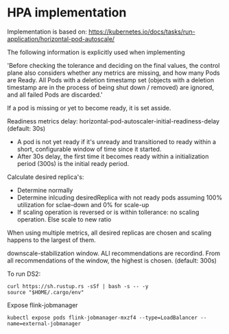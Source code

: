 # HPA implementation
Implementation is based on: https://kubernetes.io/docs/tasks/run-application/horizontal-pod-autoscale/


The following information is explicitly used when implementing

'Before checking the tolerance and deciding on the final values, the control plane also considers whether any metrics are missing, and how many Pods are Ready. All Pods with a deletion timestamp set (objects with a deletion timestamp are in the process of being shut down / removed) are ignored, and all failed Pods are discarded.'

If a pod is missing or yet to become ready, it is set asside.

Readiness metrics delay: horizontal-pod-autoscaler-initial-readiness-delay (default: 30s)
- A pod is not yet ready if it's unready and transitioned to ready within a short, configurable window of time since it started.
- After 30s delay, the first time it becomes ready within a initialization period (300s) is the initial ready period.



Calculate desired replica's:
- Determine normally
- Determine inlcuding desiredReplica with not ready pods assuming 100% utilization for sclae-down and 0% for scale-up
- If scaling operation is reversed or is within tollerance: no scaling operation. Else scale to new ratio

When using multiple metrics, all desired replicas are chosen and scaling happens to the largest of them.

downscale-stabilization window. ALl recommendations are recordind. From all recommendations of the window, the highest is chosen.
(default: 300s)



To run DS2:
```angular2html
curl https://sh.rustup.rs -sSf | bash -s -- -y
source "$HOME/.cargo/env"
```


Expose flink-jobmanager
```angular2html
kubectl expose pods flink-jobmanager-mxzf4 --type=LoadBalancer --name=external-jobmanager
```
